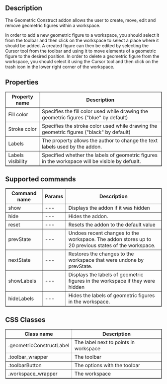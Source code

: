 ## Description

The Geometric Construct addon allows the user to create, move, edit and remove geometric figures within a workspace.

In order to add a new geometric figure to a workspace, you should select it from the toolbar and then click on the workspace to select a place where it should be added. A created figure can then be edited by selecting the Cursor tool from the toolbar and using it to move elements of a geometric figure to the desired position. In order to delete a geometric figure from the workspace, you should select it using the Cursor tool and then click on the trash icon in the lower right corner of the workspace.

## Properties

<table border='1'>
<tbody>
    <tr>
        <th>Property name</th>
        <th>Description</th>
    </tr>
    <tr>
        <td>Fill color</td>
        <td>Specifies the fill color used while drawing the geometric figures ("blue" by default)</td>
    </tr>
    <tr>
        <td>Stroke color</td>
        <td>Specifies the stroke color used while drawing the geometric figures ("black" by default)</td>
    </tr>
    <tr>
        <td>Labels</td>
        <td>The property allows the author to change the text labels used by the addon.</td>
    </tr>
    <tr>
        <td>Labels visibility</td>
        <td>Specified whether the labels of geometric figures in the workspace will be visible by defualt.</td>
    </tr>
</tbody>
</table>


## Supported commands
<table border='1'>
<tbody>
    <tr>
        <th>Command name</th>
        <th>Params</th>
        <th>Description</th>
    </tr>
    <tr>
        <td>show</td>
        <td>---</td>
        <td>Displays the addon if it was hidden</td>
    </tr>
    <tr>
        <td>hide</td>
        <td>---</td>
        <td>Hides the addon.</td>
    </tr>
    <tr>
        <td>reset</td>
        <td>---</td>
        <td>Resets the addon to the default value</td>
    </tr>
    <tr>
        <td>prevState</td>
        <td>---</td>
        <td>Undoes recent changes to the workspace. The addon stores up to 20 previous states of the workspace.</td>
    </tr>
    <tr>
        <td>nextState</td>
        <td>---</td>
        <td>Restores the changes to the workspace that were undone by prevState.</td>
    </tr>
    <tr>
        <td>showLabels</td>
        <td>---</td>
        <td>Displays the labels of geometric figures in the workspace if they were hidden</td>
    </tr>
    <tr>
        <td>hideLabels</td>
        <td>---</td>
        <td>Hides the labels of geometric figures in the workspace.</td>
    </tr>
</tbody>
</table>

## CSS Classes

<table border='1'>
    <tr>
        <th>Class name</th>
        <th>Description</th>
    </tr>
    <tr>
        <td>.geometricConstructLabel</td>
        <td>The label next to points in workspace</td>
    </tr>
    <tr>
        <td>.toolbar_wrapper</td>
        <td>The toolbar</td>
    </tr>
    <tr>
        <td>.toolbarButton</td>
        <td>The options with the toolbar</td>
    </tr>
    <tr>
        <td>.workspace_wrapper</td>
        <td>The workspace</td>
    </tr>
</table>
